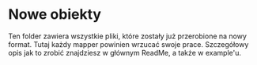 # Nowe obiekty
Ten folder zawiera wszystkie pliki, które zostały już przerobione na nowy format. Tutaj każdy mapper powinien wrzucać swoje prace.
Szczegółowy opis jak to zrobić znajdziesz w głównym ReadMe, a także w example'u. 